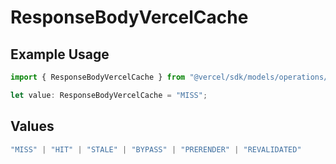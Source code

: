 # ResponseBodyVercelCache

## Example Usage

```typescript
import { ResponseBodyVercelCache } from "@vercel/sdk/models/operations/getdeploymentevents.js";

let value: ResponseBodyVercelCache = "MISS";
```

## Values

```typescript
"MISS" | "HIT" | "STALE" | "BYPASS" | "PRERENDER" | "REVALIDATED"
```